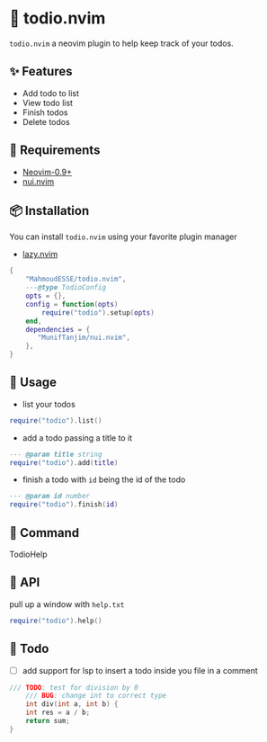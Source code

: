 # 💫 todio.nvim

`todio.nvim` a neovim plugin to help keep track of your todos.

## ✨ Features

- Add todo to list
- View todo list
- Finish todos
- Delete todos

## 📑 Requirements

- [Neovim-0.9+](https://github.com/neovim/neovim)
- [nui.nvim](https://github.com/MunifTanjim/nui.nvim)

## 📦 Installation

You can install `todio.nvim` using your favorite plugin manager

- [lazy.nvim](https://github.com/folke/lazy.nvim)

``` lua
{
    "MahmoudESSE/todio.nvim",
    ---@type TodioConfig
    opts = {},
    config = function(opts)
        require("todio").setup(opts)
    end,
    dependencies = {
       "MunifTanjim/nui.nvim",
    },
}
```

## 🚀 Usage

- list your todos

``` lua
require("todio").list()
```

- add a todo passing a title to it

``` lua
--- @param title string
require("todio").add(title)
```

- finish a todo with `id`  being the id of the todo

``` lua
--- @param id number
require("todio").finish(id)
```

## 🔭 Command

TodioHelp

## 📡 API

pull up a window with `help.txt`

``` lua
require("todio").help()
```

## 🤖 Todo

- [ ] add support for lsp to insert a todo inside you file in a comment

``` c
/// TODO: test for division by 0
    /// BUG: change int to correct type
    int div(int a, int b) {
    int res = a / b;
    return sum;
}
```
